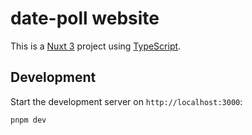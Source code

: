 # date-poll website

This is a [Nuxt 3](https://nuxt.com) project using [TypeScript](https://www.typescriptlang.org/).

## Development

Start the development server on `http://localhost:3000`:

```bash
pnpm dev
```
